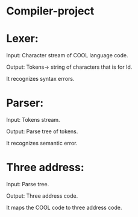 # Compiler-project
# Lexer:
Input: Character stream of COOL language code.

Output: Tokens-> string of characters that is for Id.

It recognizes syntax errors.

# Parser:
Input: Tokens stream.

Output: Parse tree of tokens.

It recognizes semantic error.

# Three address:
Input: Parse tree.

Output: Three address code.

It maps the COOL code to three address code.
